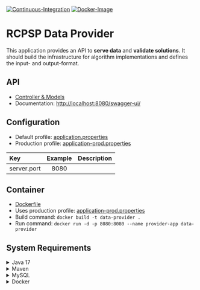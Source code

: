 [![Continuous-Integration](https://github.com/hft-rcpsp-scheduling/rcpsp-data-provider/actions/workflows/ci.yml/badge.svg)](https://github.com/hft-rcpsp-scheduling/rcpsp-data-provider/actions/workflows/ci.yml)
[![Docker-Image](https://github.com/hft-rcpsp-scheduling/rcpsp-data-provider/actions/workflows/docker-image.yml/badge.svg)](https://github.com/hft-rcpsp-scheduling/rcpsp-data-provider/actions/workflows/docker-image.yml)

# RCPSP Data Provider

This application provides an API to __serve data__ and __validate solutions__. It should build the infrastructure for
algorithm implementations and defines the input- and output-format.

## API

* [Controller & Models](src/main/java/com/hft/provider/controller)
* Documentation: [http://localhost:8080/swagger-ui/](http://localhost:8080/swagger-ui/)

## Configuration

* Default profile: [application.properties](src/main/resources/application.properties)
* Production profile: [application-prod.properties](src/main/resources/application-prod.properties)

| Key         | Example | Description |
|:------------|:-------:|:------------|
| server.port |  8080   |             |

## Container

* [Dockerfile](Dockerfile)
* Uses production profile: [application-prod.properties](src/main/resources/application-prod.properties)
* Build command: `docker build -t data-provider .`
* Run command: `docker run -d -p 8080:8080 --name provider-app data-provider`

## System Requirements

<details>
  <summary>Java 17</summary>

1. Download: [Java 17+](https://www.oracle.com/java/technologies/javase/jdk17-archive-downloads.html)
2. Install the executable
3. Set System Environment Variables:
4. New: `JAVA_HOME` = `C:\Program Files\Java\jdk-17`
5. Edit > `PATH` > New: `%JAVA_HOME%\bin`
6. Test command: `java -version`

</details>

<details>
  <summary>Maven</summary>

1. Download: [Maven 3.8.3+](https://maven.apache.org/download.cgi)
2. Unzip it to: `C:\Program Files\maven`
3. Set System Environment Variables:
4. New: `MAVEN_HOME` = `C:\Program Files\maven`
5. Edit > `PATH` > New: `%MAVEN_HOME%\bin`
6. Test command: `mvn -v`

</details>

<details>
  <summary>MySQL</summary>

1. Download: [MySQL 8 Server](https://dev.mysql.com/downloads/installer/)
2. Install the executable
3. Select `Server only`
4. Default `root` password: `password` (not for productive DB!)

</details>

<details>
  <summary>Docker</summary>

1. Download: [Docker Desktop](https://www.docker.com/products/docker-desktop)
2. Install the executable

</details>

